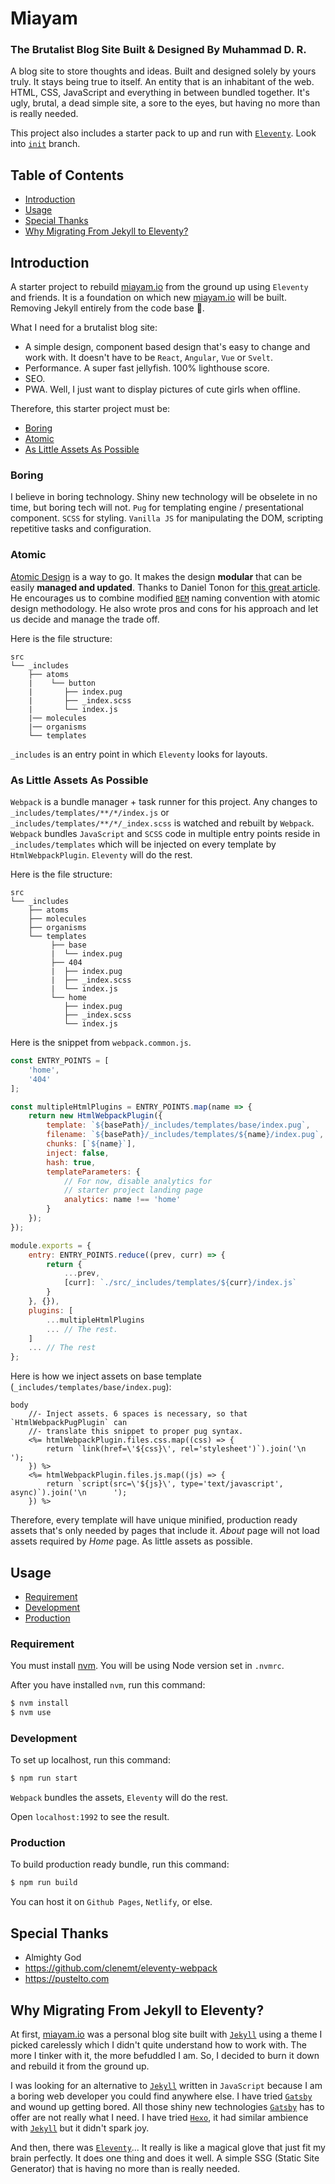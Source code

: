 # Miayam
### The Brutalist Blog Site Built & Designed By Muhammad D. R.

A blog site to store thoughts and ideas. Built and designed solely by yours
truly. It stays being true to itself. An entity that is an inhabitant of the
web. HTML, CSS, JavaScript and everything in between bundled together. It's
ugly, brutal, a dead simple site, a sore to the eyes, but having no more than
is really needed.

This project also includes a starter pack to up and run with
[`Eleventy`](https://www.11ty.dev/). Look into
[`init`](https://github.com/miayam/miayam/tree/init) branch.

## Table of Contents
- [Introduction](#introduction)
- [Usage](#usage)
- [Special Thanks](#special-thanks)
- [Why Migrating From Jekyll to Eleventy?](#why-migrating-from-jekyll-to-eleventy)

## Introduction

A starter project to rebuild [miayam.io](https://miayam.io) from the
ground up using `Eleventy` and friends. It is a foundation on which
new [miayam.io](https://miayam.io) will be built. Removing Jekyll
entirely from the code base :shit:.

What I need for a brutalist blog site:
- A simple design, component based design that's easy to change and work with.
It doesn't have to be `React`, `Angular`, `Vue` or `Svelt`.
- Performance. A super fast jellyfish. 100% lighthouse score.
- SEO.
- PWA. Well, I just want to display pictures of cute girls when offline.

Therefore, this starter project must be:
- [Boring](#boring)
- [Atomic](#atomic)
- [As Little Assets As Possible](#as-little-assets-as-possible)

### Boring
I believe in boring technology. Shiny new technology will be obselete in no
time, but boring tech will not. `Pug` for templating engine / presentational component.
`SCSS` for styling. `Vanilla JS` for manipulating the DOM, scripting repetitive tasks
and configuration.

### Atomic
[Atomic Design](https://bradfrost.com/blog/post/atomic-web-design/) is a way to go.
It makes the design **modular** that can be easily **managed and updated**. Thanks to
Daniel Tonon for
[this great article](https://css-tricks.com/abem-useful-adaptation-bem/).
He encourages us to combine modified [`BEM`](https://www.smashingmagazine.com/2018/06/bem-for-beginners/) naming convention with atomic design
methodology. He also wrote pros and cons for his approach and let us decide
and manage the trade off.

Here is the file structure:

```
src
└── _includes
    ├── atoms
    |    └── button
    |       ├── index.pug
    |       ├── _index.scss
    |       └── index.js
    |── molecules
    |── organisms
    └── templates
```

`_includes` is an entry point in which `Eleventy` looks for layouts.

### As Little Assets As Possible
`Webpack` is a bundle manager + task runner for this project.
Any changes to `_includes/templates/**/*/index.js` or `_includes/templates/**/*/_index.scss` is
watched and rebuilt by `Webpack`. `Webpack` bundles `JavaScript` and `SCSS` code in multiple entry points
reside in `_includes/templates` which will be injected on every template by `HtmlWebpackPlugin`.
`Eleventy` will do the rest.

Here is the file structure:
```
src
└── _includes
    ├── atoms
    ├── molecules
    ├── organisms
    └── templates
         ├── base
         |  └── index.pug
         ├── 404
         |  ├── index.pug
         |  ├── _index.scss
         |  └── index.js
         └── home
            ├── index.pug
            ├── _index.scss
            └── index.js
```

Here is the snippet from `webpack.common.js`.
```js
const ENTRY_POINTS = [
    'home',
    '404'
];

const multipleHtmlPlugins = ENTRY_POINTS.map(name => {
    return new HtmlWebpackPlugin({
        template: `${basePath}/_includes/templates/base/index.pug`,
        filename: `${basePath}/_includes/templates/${name}/index.pug`,
        chunks: [`${name}`],
        inject: false,
        hash: true,
        templateParameters: {
            // For now, disable analytics for
            // starter project landing page
            analytics: name !== 'home'
        }
    });
});

module.exports = {
    entry: ENTRY_POINTS.reduce((prev, curr) => {
        return {
            ...prev,
            [curr]: `./src/_includes/templates/${curr}/index.js`
        }
    }, {}),
    plugins: [
        ...multipleHtmlPlugins
        ... // The rest.
    ]
    ... // The rest
};
```

Here is how we inject assets on base template (`_includes/templates/base/index.pug`):
```pug
body
    //- Inject assets. 6 spaces is necessary, so that `HtmlWebpackPugPlugin` can
    //- translate this snippet to proper pug syntax.
    <%= htmlWebpackPlugin.files.css.map((css) => {
        return `link(href=\'${css}\', rel='stylesheet')`).join('\n      ');
    }) %>
    <%= htmlWebpackPlugin.files.js.map((js) => {
        return `script(src=\'${js}\', type='text/javascript', async)`).join('\n      ');
    }) %>
```

Therefore, every template will have unique minified, production ready assets that's only
needed by pages that include it. *About* page will not load assets required by *Home* page.
As little assets as possible.

## Usage
- [Requirement](#requirement)
- [Development](#development)
- [Production](#production)

### Requirement
You must install [nvm](https://github.com/nvm-sh/nvm). You will be using Node version set in `.nvmrc`.

After you have installed `nvm`, run this command:
```sh
$ nvm install
$ nvm use
```

### Development
To set up localhost, run this command:

```sh
$ npm run start
```

`Webpack` bundles the assets, `Eleventy` will do the rest.

Open `localhost:1992` to see the result.


### Production
To build production ready bundle, run this command:

```sh
$ npm run build
```

You can host it on `Github Pages`, `Netlify`, or else.

## Special Thanks
- Almighty God
- https://github.com/clenemt/eleventy-webpack
- https://pustelto.com


## Why Migrating From Jekyll to Eleventy?

At first, [miayam.io](https://miayam.io) was a personal blog site built with
[`Jekyll`](https://jekyllrb.com/) using a theme I picked carelessly
which I didn't quite understand how to work with. The more I tinker with it, the more befuddled I am.
So, I decided to burn it down and rebuild it from the ground up.

I was looking for an alternative to [`Jekyll`](https://jekyllrb.com/) written in `JavaScript`
because I am a boring web developer you could find anywhere else. I have tried
[`Gatsby`](https://www.gatsbyjs.com/) and wound up getting bored. All those shiny new
technologies [`Gatsby`](https://www.gatsbyjs.com/) has to offer are not really what I need.
I have tried [`Hexo`](https://hexo.io/), it had similar ambience with
[`Jekyll`](https://jekyllrb.com/) but it didn't spark joy.

And then, there was [`Eleventy`](https://www.11ty.dev/)... It really is like a magical glove that
just fit my brain perfectly. It does one thing and does it well. A simple SSG (Static Site Generator)
that is having no more than is really needed.
